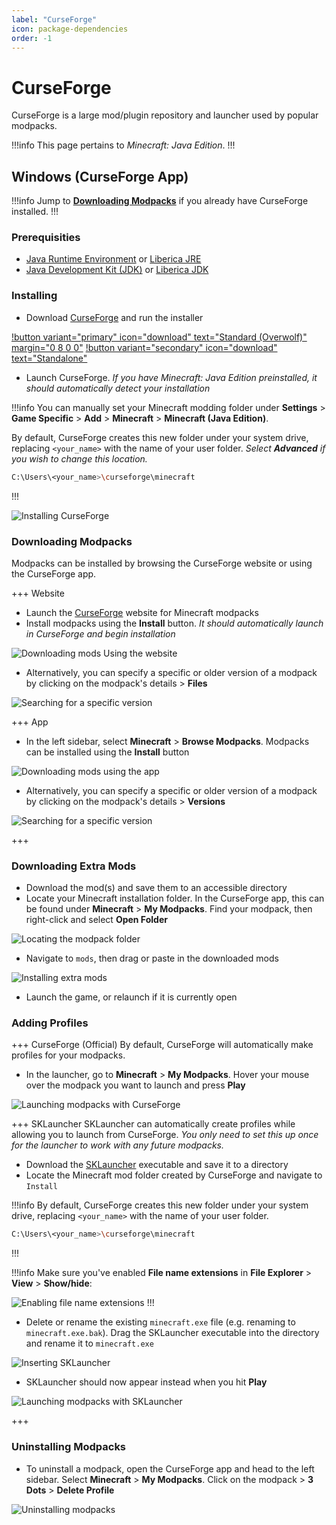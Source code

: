 ```yaml
---
label: "CurseForge"
icon: package-dependencies
order: -1
---
```


# CurseForge

CurseForge is a large mod/plugin repository and launcher used by popular modpacks.

!!!info
This page pertains to *Minecraft: Java Edition*.
!!!

## Windows (CurseForge App)

!!!info
Jump to **[Downloading Modpacks](#downloading-modpacks)** if you already have CurseForge installed.
!!!

### Prerequisities

- [Java Runtime Environment](https://www.java.com/en/download/) or [Liberica JRE](https://bell-sw.com/pages/downloads/)
- [Java Development Kit (JDK)](https://www.oracle.com/java/technologies/downloads/) or [Liberica JDK](https://bell-sw.com/pages/downloads/)

### Installing

- Download [CurseForge](https://download.curseforge.com/) and run the installer

[!button variant="primary" icon="download" text="Standard (Overwolf)" margin="0 8 0 0"](https://download.overwolf.com/install/Download?&PartnerId=4047)
[!button variant="secondary" icon="download" text="Standalone"](https://download.overwolf.com/install/Download?Name=CurseForge&ExtensionId=cfiahnpaolfnlgaihhmobmnjdafknjnjdpdabpcm)

- Launch CurseForge. *If you have Minecraft: Java Edition preinstalled, it should automatically detect your installation*

!!!info
You can manually set your Minecraft modding folder under **Settings** > **Game Specific** > **Add** > **Minecraft** > **Minecraft (Java Edition)**.

By default, CurseForge creates this new folder under your system drive, replacing `<your_name>` with the name of your user folder. *Select **Advanced** if you wish to change this location.*

```bash
C:\Users\<your_name>\curseforge\minecraft
```

!!!

![Installing CurseForge](/static/minecraft/curseforge/windows-installing.gif)

### Downloading Modpacks

Modpacks can be installed by browsing the CurseForge website or using the CurseForge app.

+++ Website

- Launch the [CurseForge](https://www.curseforge.com/minecraft/modpacks) website for Minecraft modpacks
- Install modpacks using the **Install** button. *It should automatically launch in CurseForge and begin installation*

![Downloading mods Using the website](/static/minecraft/curseforge/windows-downloading.gif)

- Alternatively, you can specify a specific or older version of a modpack by clicking on the modpack's details > **Files**

![Searching for a specific version](/static/minecraft/curseforge/windows-downloading2.gif)

+++ App

- In the left sidebar, select **Minecraft** > **Browse Modpacks**. Modpacks can be installed using the **Install** button

![Downloading mods using the app](/static/minecraft/curseforge/windows-downloading3.gif)

- Alternatively, you can specify a specific or older version of a modpack by clicking on the modpack's details > **Versions**

![Searching for a specific version](/static/minecraft/curseforge/windows-downloading4.gif)

+++

### Downloading Extra Mods

- Download the mod(s) and save them to an accessible directory
- Locate your Minecraft installation folder. In the CurseForge app, this can be found under **Minecraft** > **My Modpacks**. Find your modpack, then right-click and select **Open Folder**

![Locating the modpack folder](/static/minecraft/curseforge/windows-extra.gif)

- Navigate to `mods`, then drag or paste in the downloaded mods

![Installing extra mods](/static/minecraft/curseforge/windows-extra2.gif)

- Launch the game, or relaunch if it is currently open

### Adding Profiles

+++ CurseForge (Official)
By default, CurseForge will automatically make profiles for your modpacks.

- In the launcher, go to **Minecraft** > **My Modpacks**. Hover your mouse over the modpack you want to launch and press **Play**

![Launching modpacks with CurseForge](/static/minecraft/curseforge/windows-profiles.gif)

+++ SKLauncher
SKLauncher can automatically create profiles while allowing you to launch from CurseForge. *You only need to set this up once for the launcher to work with any future modpacks.*

- Download the [SKLauncher](https://skmedix.pl/downloads) executable and save it to a directory
- Locate the Minecraft mod folder created by CurseForge and navigate to `Install`

!!!info
By default, CurseForge creates this new folder under your system drive, replacing `<your_name>` with the name of your user folder.

```bash
C:\Users\<your_name>\curseforge\minecraft
```

!!!

!!!info
Make sure you've enabled **File name extensions** in **File Explorer** > **View** > **Show/hide**:

![Enabling file name extensions](/static/minecraft/curseforge/windows-profiles3.gif)
!!!

- Delete or rename the existing `minecraft.exe` file (e.g. renaming to `minecraft.exe.bak`). Drag the SKLauncher executable into the directory and rename it to `minecraft.exe`

![Inserting SKLauncher](/static/minecraft/curseforge/windows-profiles2.gif)

- SKLauncher should now appear instead when you hit **Play**

![Launching modpacks with SKLauncher](/static/minecraft/curseforge/windows-profiles4.gif)

+++

### Uninstalling Modpacks

- To uninstall a modpack, open the CurseForge app and head to the left sidebar. Select **Minecraft** > **My Modpacks**. Click on the modpack > **3 Dots** > **Delete Profile**

![Uninstalling modpacks](/static/minecraft/curseforge/windows-uninstalling.gif)
